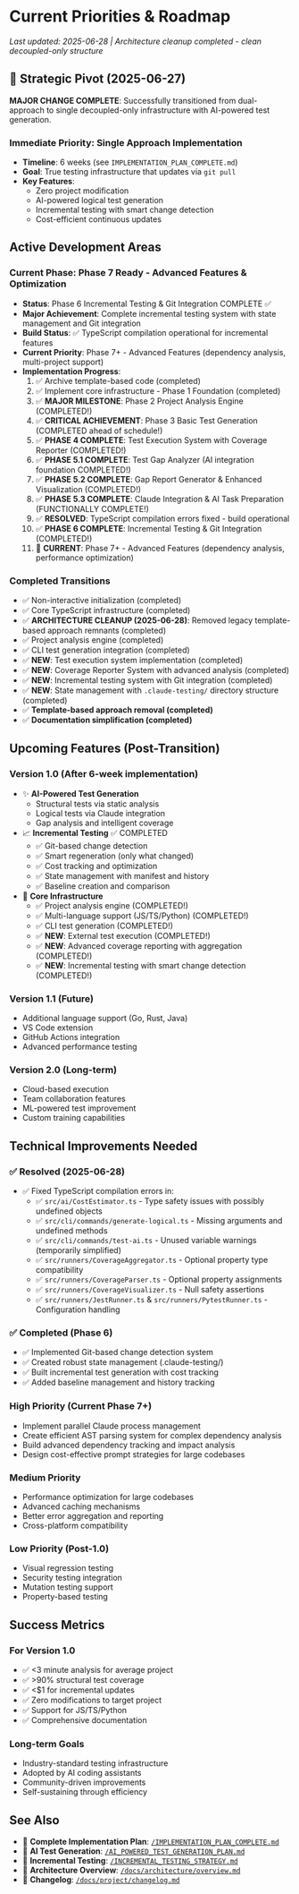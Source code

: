 # Current Priorities & Roadmap

*Last updated: 2025-06-28 | Architecture cleanup completed - clean decoupled-only structure*

## 🚨 Strategic Pivot (2025-06-27)

**MAJOR CHANGE COMPLETE**: Successfully transitioned from dual-approach to single decoupled-only infrastructure with AI-powered test generation.

### Immediate Priority: Single Approach Implementation
- **Timeline**: 6 weeks (see `IMPLEMENTATION_PLAN_COMPLETE.md`)
- **Goal**: True testing infrastructure that updates via `git pull`
- **Key Features**: 
  - Zero project modification
  - AI-powered logical test generation
  - Incremental testing with smart change detection
  - Cost-efficient continuous updates

## Active Development Areas

### Current Phase: Phase 7 Ready - Advanced Features & Optimization
- **Status**: Phase 6 Incremental Testing & Git Integration COMPLETE ✅
- **Major Achievement**: Complete incremental testing system with state management and Git integration
- **Build Status**: ✅ TypeScript compilation operational for incremental features
- **Current Priority**: Phase 7+ - Advanced Features (dependency analysis, multi-project support)
- **Implementation Progress**: 
  1. ✅ Archive template-based code (completed)
  2. ✅ Implement core infrastructure - Phase 1 Foundation (completed)
  3. ✅ **MAJOR MILESTONE**: Phase 2 Project Analysis Engine (COMPLETED!)
  4. ✅ **CRITICAL ACHIEVEMENT**: Phase 3 Basic Test Generation (COMPLETED ahead of schedule!)
  5. ✅ **PHASE 4 COMPLETE**: Test Execution System with Coverage Reporter (COMPLETED!)
  6. ✅ **PHASE 5.1 COMPLETE**: Test Gap Analyzer (AI integration foundation COMPLETED!)
  7. ✅ **PHASE 5.2 COMPLETE**: Gap Report Generator & Enhanced Visualization (COMPLETED!)
  8. ✅ **PHASE 5.3 COMPLETE**: Claude Integration & AI Task Preparation (FUNCTIONALLY COMPLETE!)
  9. ✅ **RESOLVED**: TypeScript compilation errors fixed - build operational
  10. ✅ **PHASE 6 COMPLETE**: Incremental Testing & Git Integration (COMPLETED!)
  11. 🔄 **CURRENT**: Phase 7+ - Advanced Features (dependency analysis, performance optimization)

### Completed Transitions
- ✅ Non-interactive initialization (completed)
- ✅ Core TypeScript infrastructure (completed)
- ✅ **ARCHITECTURE CLEANUP (2025-06-28)**: Removed legacy template-based approach remnants (completed)
- ✅ Project analysis engine (completed) 
- ✅ CLI test generation integration (completed)
- ✅ **NEW**: Test execution system implementation (completed)
- ✅ **NEW**: Coverage Reporter System with advanced analysis (completed)
- ✅ **NEW**: Incremental testing system with Git integration (completed)
- ✅ **NEW**: State management with `.claude-testing/` directory structure (completed)
- ✅ **Template-based approach removal (completed)**
- ✅ **Documentation simplification (completed)**

## Upcoming Features (Post-Transition)

### Version 1.0 (After 6-week implementation)
- ✨ **AI-Powered Test Generation**
  - Structural tests via static analysis
  - Logical tests via Claude integration
  - Gap analysis and intelligent coverage
- 📈 **Incremental Testing** ✅ COMPLETED
  - ✅ Git-based change detection
  - ✅ Smart regeneration (only what changed)
  - ✅ Cost tracking and optimization
  - ✅ State management with manifest and history
  - ✅ Baseline creation and comparison
- 🔧 **Core Infrastructure**
  - ✅ Project analysis engine (COMPLETED!)
  - ✅ Multi-language support (JS/TS/Python) (COMPLETED!)
  - ✅ CLI test generation (COMPLETED!)
  - ✅ **NEW**: External test execution (COMPLETED!)
  - ✅ **NEW**: Advanced coverage reporting with aggregation (COMPLETED!)
  - ✅ **NEW**: Incremental testing with smart change detection (COMPLETED!)

### Version 1.1 (Future)
- Additional language support (Go, Rust, Java)
- VS Code extension
- GitHub Actions integration
- Advanced performance testing

### Version 2.0 (Long-term)
- Cloud-based execution
- Team collaboration features
- ML-powered test improvement
- Custom training capabilities

## Technical Improvements Needed

### ✅ Resolved (2025-06-28)
- ✅ Fixed TypeScript compilation errors in:
  - ✅ `src/ai/CostEstimator.ts` - Type safety issues with possibly undefined objects
  - ✅ `src/cli/commands/generate-logical.ts` - Missing arguments and undefined methods  
  - ✅ `src/cli/commands/test-ai.ts` - Unused variable warnings (temporarily simplified)
  - ✅ `src/runners/CoverageAggregator.ts` - Optional property type compatibility
  - ✅ `src/runners/CoverageParser.ts` - Optional property assignments
  - ✅ `src/runners/CoverageVisualizer.ts` - Null safety assertions
  - ✅ `src/runners/JestRunner.ts` & `src/runners/PytestRunner.ts` - Configuration handling

### ✅ Completed (Phase 6)
- ✅ Implemented Git-based change detection system
- ✅ Created robust state management (.claude-testing/)
- ✅ Built incremental test generation with cost tracking
- ✅ Added baseline management and history tracking

### High Priority (Current Phase 7+)
- Implement parallel Claude process management
- Create efficient AST parsing system for complex dependency analysis
- Build advanced dependency tracking and impact analysis
- Design cost-effective prompt strategies for large codebases

### Medium Priority
- Performance optimization for large codebases
- Advanced caching mechanisms
- Better error aggregation and reporting
- Cross-platform compatibility

### Low Priority (Post-1.0)
- Visual regression testing
- Security testing integration
- Mutation testing support
- Property-based testing

## Success Metrics

### For Version 1.0
- ✅ <3 minute analysis for average project
- ✅ >90% structural test coverage
- ✅ <$1 for incremental updates
- ✅ Zero modifications to target project
- ✅ Support for JS/TS/Python
- ✅ Comprehensive documentation

### Long-term Goals
- Industry-standard testing infrastructure
- Adopted by AI coding assistants
- Community-driven improvements
- Self-sustaining through efficiency

## See Also
- 📖 **Complete Implementation Plan**: [`/IMPLEMENTATION_PLAN_COMPLETE.md`](../../IMPLEMENTATION_PLAN_COMPLETE.md)
- 📖 **AI Test Generation**: [`/AI_POWERED_TEST_GENERATION_PLAN.md`](../../AI_POWERED_TEST_GENERATION_PLAN.md)
- 📖 **Incremental Testing**: [`/INCREMENTAL_TESTING_STRATEGY.md`](../../INCREMENTAL_TESTING_STRATEGY.md)
- 📖 **Architecture Overview**: [`/docs/architecture/overview.md`](../architecture/overview.md)
- 📖 **Changelog**: [`/docs/project/changelog.md`](../project/changelog.md)